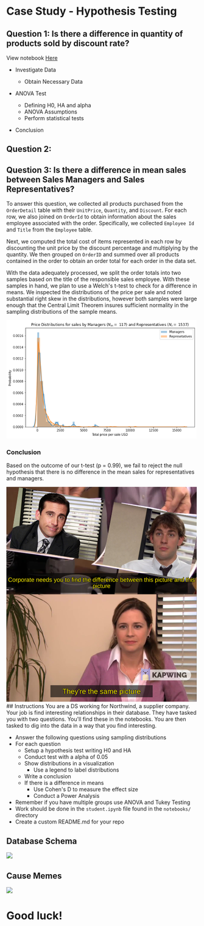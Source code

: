 # Case Study - Hypothesis Testing

## Question 1: Is there a difference in quantity of products sold by discount rate?

View notebook [Here]('notebooks/Question1.ipynb')
* Investigate Data
    * Obtain Necessary Data
    
* ANOVA Test
    * Defining H0, HA and alpha
    * ANOVA Assumptions
    * Perform statistical tests
* Conclusion

## Question 2: 

## Question 3: Is there a difference in mean sales between Sales Managers and Sales Representatives?

To answer this question, we collected all products purchased from the `OrderDetail` table with their `UnitPrice`, `Quantity`, and `Discount`. For each row, we also joined on `OrderId` to obtain information about the sales employee associated with the order. Specifically, we collected `Employee Id` and `Title` from the `Employee` table.

Next, we computed the total cost of items represented in each row by discounting the unit price by the discount percentage and multiplying by the quantity. We then grouped on `OrderID` and summed over all products contained in the order to obtain an order total for each order in the data set. 

With the data adequately processed, we split the order totals into two samples based on the title of the responsible sales employee. With these samples in hand, we plan to use a Welch's t-test to check for a difference in means. We inspected the distributions of the price per sale and noted substantial right skew in the distributions, however both samples were large enough that the Central Limit Theorem insures sufficient normality in the sampling distributions of the sample means. 

<img src='images/sales.png' width='500'/>

### Conclusion
Based on the outcome of our t-test (p = 0.99), we fail to reject the null hypothesis that there is no difference in the mean sales for representatives and managers.

<img src='images/meme.jpeg' width='500'/>
## Instructions
You are a DS working for Northwind, a supplier company.  Your job is find interesting relationships in their database.  They have tasked you with two questions. You'll find these in the notebooks. You are then tasked to dig into the data in a way that you find interesting.


* Answer the following questions using sampling distributions
* For each question
    * Setup a hypothesis test writing H0 and HA
    * Conduct test with a alpha of 0.05
    * Show distributions in a visualization
        * Use a legend to label distributions
    * Write a conclusion
    * If there is a difference in means
        * Use Cohen's D to measure the effect size
        * Conduct a Power Analysis
* Remember if you have multiple groups use ANOVA and Tukey Testing
* Work should be done in the `student.ipynb` file found in the `notebooks/` directory
* Create a custom README.md for your repo

## Database Schema

<img src="images/northwindERD.png"/>


## Cause Memes
<img src="images/anovaMeme.jpeg"/>

# Good luck!
